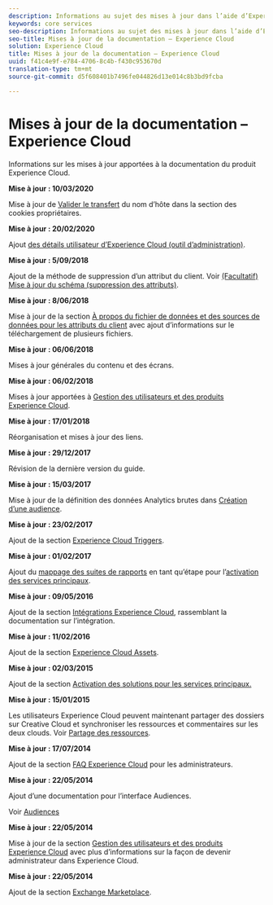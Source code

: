 ```yaml
---
description: Informations au sujet des mises à jour dans l’aide d’Experience Cloud.
keywords: core services
seo-description: Informations au sujet des mises à jour dans l’aide d’Experience Cloud.
seo-title: Mises à jour de la documentation – Experience Cloud
solution: Experience Cloud
title: Mises à jour de la documentation – Experience Cloud
uuid: f41c4e9f-e784-4706-8c4b-f430c953670d
translation-type: tm+mt
source-git-commit: d5f608401b7496fe044826d13e014c8b3bd9fcba

---
```



# Mises à jour de la documentation – Experience Cloud

Informations sur les mises à jour apportées à la documentation du produit Experience Cloud.

**Mise à jour : 10/03/2020**

Mise à jour de [Valider le transfert](cookies/cookies-first-party.md#validate) du nom d’hôte dans la section des cookies propriétaires.

**Mise à jour : 20/02/2020**

Ajout [des détails utilisateur d’Experience Cloud  (outil d’administration)](admin-getting-started/admin-tool-experience-cloud.md).

**Mise à jour : 5/09/2018**

Ajout de la méthode de suppression d’un attribut du client. Voir [(Facultatif) Mise à jour du schéma (suppression des attributs)](attributes/t-crs-usecase.md#task_6568898BB7C44A42ABFB86532B89063C).

**Mise à jour : 8/06/2018**

Mise à jour de la section [À propos du fichier de données et des sources de données pour les attributs du client](attributes/crs-data-file.md#concept_DE908F362DF24172BFEF48E1797DAF19) avec ajout d’informations sur le téléchargement de plusieurs fichiers.

**Mise à jour : 06/06/2018**

Mises à jour générales du contenu et des écrans.

**Mise à jour : 06/02/2018**

Mises à jour apportées à [Gestion des utilisateurs et des produits Experience Cloud](admin-getting-started/admin-getting-started.md#topic_3FCB4099640647E3B2411ADBFCE81909).

**Mise à jour : 17/01/2018**

Réorganisation et mises à jour des liens.

**Mise à jour : 29/12/2017**

Révision de la dernière version du guide.

**Mise à jour : 15/03/2017**

Mise à jour de la définition des données Analytics brutes dans [Création d’une audience](audience-library/t-audience-create.md#task_37F407F58BF9459493BB8E968CDFE737).

**Mise à jour : 23/02/2017**

Ajout de la section [Experience Cloud Triggers](activation/triggers.md#concept_887B30241B3E4DB0A2553B2996E2D4FB).

**Mise à jour : 01/02/2017**

Ajout du [mappage des suites de rapports](core-services/core-services.md#concept_apg_zq2_rw) en tant qu’étape pour l’[activation des services principaux](core-services/core-services.md#concept_07ED1D5C64234E77976E6D572E78FB9C).

**Mise à jour : 09/05/2016**

Ajout de la section [Intégrations Experience Cloud](marketing-cloud-integrations.md#concept_9E6D3E37D1E3452E8CCCFA92AF034F90), rassemblant la documentation sur l’intégration.

**Mise à jour : 11/02/2016**

Ajout de la section [Experience Cloud Assets](experience-cloud-assets/experience-cloud-assets.md#concept_DDA5224C907D4A4F817D795DA0ED64D0).

**Mise à jour : 02/03/2015**

Ajout de la section [Activation des solutions pour les services principaux.](core-services/core-services.md#concept_07ED1D5C64234E77976E6D572E78FB9C)

**Mise à jour : 15/01/2015**

Les utilisateurs Experience Cloud peuvent maintenant partager des dossiers sur Creative Cloud et synchroniser les ressources et commentaires sur les deux clouds. Voir  [Partage des ressources](experience-cloud-assets/creative-cloud.md#concept_3E5A34C3459047D5965F900788A9BA68).

**Mise à jour : 17/07/2014**

Ajout de la section [FAQ Experience Cloud](admin-getting-started/faq.md#concept_13219B4E51784577B6FF78AAA203DE91) pour les administrateurs.

**Mise à jour : 22/05/2014**

Ajout d’une documentation pour l’interface Audiences.

Voir [Audiences](audience-library/audience-library.md#topic_679810123CAA4E0CA4FA3417FB0100C7)

**Mise à jour : 22/05/2014**

Mise à jour de la section [Gestion des utilisateurs et des produits Experience Cloud](admin-getting-started/admin-getting-started.md#topic_3FCB4099640647E3B2411ADBFCE81909) avec plus d’informations sur la façon de devenir administrateur dans Experience Cloud.

**Mise à jour : 22/05/2014**

Ajout de la section [Exchange Marketplace](exchange.md#concept_E07F16F070544B82B56527A845C41D59).
